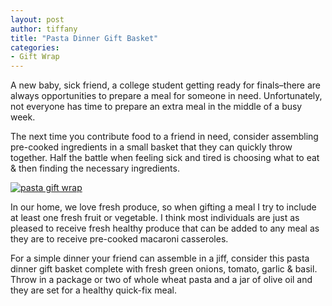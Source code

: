 ```yaml
---
layout: post
author: tiffany
title: "Pasta Dinner Gift Basket"
categories: 
- Gift Wrap
---
```


A new baby, sick friend, a college student getting ready for finals–there are always opportunities to prepare a meal for someone in need. Unfortunately, not everyone has time to prepare an extra meal in the middle of a busy week.

The next time you contribute food to a friend in need, consider assembling pre-cooked ingredients in a small basket that they can quickly throw together. Half the battle when feeling sick and tired is choosing what to eat & then finding the necessary ingredients.

[![pasta gift wrap](jekyll_uploads/2012/06/pastagiftwrap-575x382.jpg "pastagiftwrap")](http://www.sweetpeonies.com/2012/06/pasta-dinner-gift-basket/pastagiftwrap/)

In our home, we love fresh produce, so when gifting a meal I try to include at least one fresh fruit or vegetable. I think most individuals are just as pleased to receive fresh healthy produce that can be added to any meal as they are to receive pre-cooked macaroni casseroles.

For a simple dinner your friend can assemble in a jiff, consider this pasta dinner gift basket complete with fresh green onions, tomato, garlic & basil. Throw in a package or two of whole wheat pasta and a jar of olive oil and they are set for a healthy quick-fix meal.